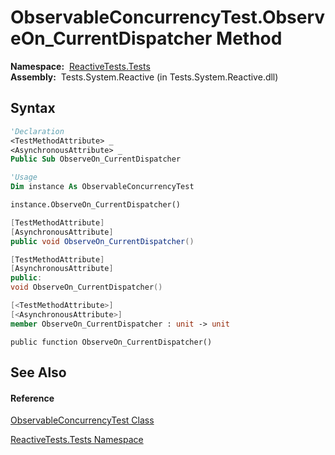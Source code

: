 # ObservableConcurrencyTest.ObserveOn\_CurrentDispatcher Method

**Namespace:**  [ReactiveTests.Tests](ReactiveTests.Tests\ReactiveTests.Tests.md)  
**Assembly:**  Tests.System.Reactive (in Tests.System.Reactive.dll)

## Syntax

```vb
'Declaration
<TestMethodAttribute> _
<AsynchronousAttribute> _
Public Sub ObserveOn_CurrentDispatcher
```

```vb
'Usage
Dim instance As ObservableConcurrencyTest

instance.ObserveOn_CurrentDispatcher()
```

```csharp
[TestMethodAttribute]
[AsynchronousAttribute]
public void ObserveOn_CurrentDispatcher()
```

```c++
[TestMethodAttribute]
[AsynchronousAttribute]
public:
void ObserveOn_CurrentDispatcher()
```

```fsharp
[<TestMethodAttribute>]
[<AsynchronousAttribute>]
member ObserveOn_CurrentDispatcher : unit -> unit 
```

```jscript
public function ObserveOn_CurrentDispatcher()
```

## See Also

#### Reference

[ObservableConcurrencyTest Class](ObservableConcurrencyTest\ObservableConcurrencyTest.md)

[ReactiveTests.Tests Namespace](ReactiveTests.Tests\ReactiveTests.Tests.md)




